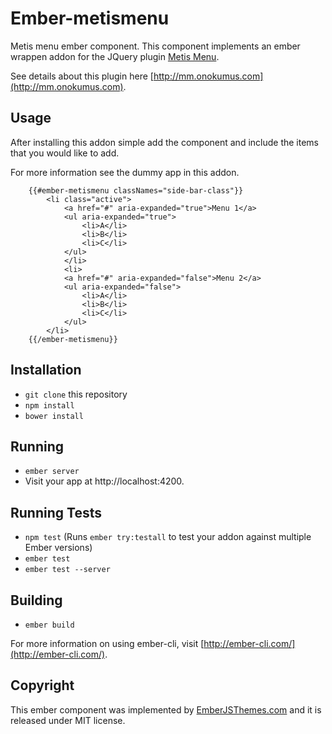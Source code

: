 # Ember-metismenu

Metis menu ember component. This component implements an ember wrappen addon for the
JQuery plugin [Metis Menu](https://github.com/onokumus/metisMenu).

See details about this plugin here [http://mm.onokumus.com](http://mm.onokumus.com).

## Usage

After installing this addon simple add the component and include the items that you would like to add.

For more information see the dummy app in this addon.

```
    {{#ember-metismenu classNames="side-bar-class"}}
        <li class="active">
            <a href="#" aria-expanded="true">Menu 1</a>
            <ul aria-expanded="true">
                <li>A</li>
                <li>B</li>
                <li>C</li>
            </ul>
            </li>
            <li>
            <a href="#" aria-expanded="false">Menu 2</a>
            <ul aria-expanded="false">
                <li>A</li>
                <li>B</li>
                <li>C</li>
            </ul>
        </li>
    {{/ember-metismenu}}
```

## Installation

* `git clone` this repository
* `npm install`
* `bower install`

## Running

* `ember server`
* Visit your app at http://localhost:4200.

## Running Tests

* `npm test` (Runs `ember try:testall` to test your addon against multiple Ember versions)
* `ember test`
* `ember test --server`

## Building

* `ember build`

For more information on using ember-cli, visit [http://ember-cli.com/](http://ember-cli.com/).

## Copyright

This ember component was implemented by [EmberJSThemes.com](http://www.emberjsthemes.com/) and it is released under MIT license.